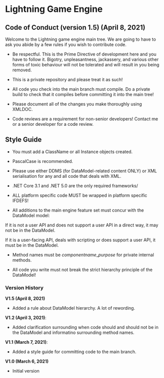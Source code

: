 # Lightning Game Engine

## Code of Conduct (version 1.5) (April 8, 2021)

Welcome to the Lightning game engine main tree. We are going to have to ask you abide by a few rules if you wish to contribute code.

* Be respectful. This is the Prime Directive of development here and you have to follow it. Bigotry, unpleasantness, jackassery, and various other forms of toxic behaviour will not be tolerated and will result in you being removed. 

* This is a private repository and please treat it as such!

* All code you check into the main branch must compile. Do a private build to check that it compiles before committing it into the main tree!

* Please document all of the changes you make thoroughly using XMLDOC.

* Code reviews are a requirement for non-senior developers! Contact me or a senior developer for a code review.

## Style Guide
* You must add a ClassName or all Instance objects created.

* PascalCase is recommended.

* Please use either DDMS (for DataModel-related content ONLY) or XML serialisation for any and all code that deals with XML.

* .NET Core 3.1 and .NET 5.0 are the only required frameworks/ 

* ALL platform specific code MUST be wrapped in platform specific IFDEFS!

* All additions to the main engine feature set must concur with the DataModel model:

If it is not a user API and does not support a user API in a direct way, it may not be in the DataModel.

If it is a user-facing API, deals with scripting or does support a user API, it must be in the DataModel.

* Method names must be *componentname*_*purpose* for private internal methods.

* All code you write must not break the strict hierarchy principle of the DataModel!

### Version History

**V1.5 (April 8, 2021)**
* Added a rule about DataModel hierarchy. A lot of rewording.

**V1.2 (April 3, 2021)**:
* Added clarification surrounding when code should and should not be in the DataModel and informatino surrounding method names.

**V1.1 (March 7, 2021)**:
* Added a style guide for committing code to the main branch.

**V1.0 (March 6, 2021)**
* Initial version